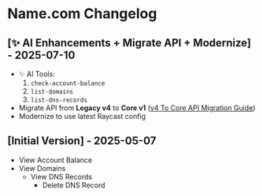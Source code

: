 # Name.com Changelog

## [✨ AI Enhancements + Migrate API + Modernize] - 2025-07-10

- ✨ AI Tools:
    1. `check-account-balance`
    2. `list-domains`
    3. `list-dns-records`
- Migrate API from **Legacy v4** to **Core v1** ([v4 To Core API Migration Guide](https://docs.name.com/migration-guide))
- Modernize to use latest Raycast config

## [Initial Version] - 2025-05-07

- View Account Balance
- View Domains
    - View DNS Records
        - Delete DNS Record